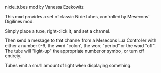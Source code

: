 nixie_tubes mod by Vanessa Ezekowitz

This mod provides a set of classic Nixie tubes, controlled by Mesecons' 
Digilines mod.

Simply place a tube, right-click it, and set a channel.

Then send a message to that channel from a Mesecons Lua Controller with either
a number 0-9, the word "colon", the word "period" or the word "off".  The tube
will "light-up" the appropriate number or symbol, or turn off entirely.

Tubes emit a small amount of light when displaying something.
